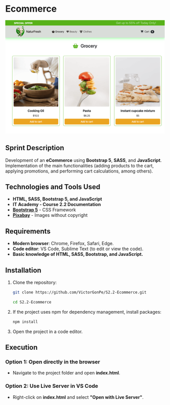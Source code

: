 # Ecommerce

![Preview](src/assets/img/previsualizacion.png "Store Preview")

## Sprint Description

Development of an **eCommerce** using **Bootstrap 5**, **SASS**, and **JavaScript**. Implementation of the main functionalities (adding products to the cart, applying promotions, and performing cart calculations, among others).

## Technologies and Tools Used

- **HTML, SASS, Bootstrap 5, and JavaScript**
- **IT Academy - Course 2.2 Documentation**
- **[Bootstrap 5](https://getbootstrap.com/)** - CSS Framework
- **[Pixabay](https://pixabay.com/es/)** - Images without copyright

## Requirements

- **Modern browser**: Chrome, Firefox, Safari, Edge.
- **Code editor**: VS Code, Sublime Text (to edit or view the code).
- **Basic knowledge of HTML, SASS, Bootstrap, and JavaScript.**

## Installation

1. Clone the repository:

    ```bash
    git clone https://github.com/VictorGonPe/S2.2-Ecommerce.git
    ```

    ```bash
    cd S2.2-Ecommerce
    ```

2. If the project uses npm for dependency management, install packages:

    ```bash
    npm install
    ```

3. Open the project in a code editor.

## Execution

### **Option 1**: Open directly in the browser  
- Navigate to the project folder and open **index.html**.

### **Option 2**: Use Live Server in VS Code  
- Right-click on **index.html** and select **"Open with Live Server"**.

